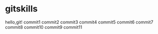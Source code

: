 # gitskills
hello,git!
commit1
commit2
commit3
commit4
commit5
commit6
commit7
commit8
commit10
commit9
commit11
